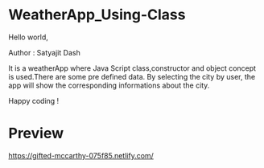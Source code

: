 # WeatherApp_Using-Class
Hello world,

Author : Satyajit Dash

It is a weatherApp where Java Script class,constructor and object concept is used.There are some pre defined data. By selecting the city by user, the app will show the corresponding informations about the city.

Happy coding !

# Preview
https://gifted-mccarthy-075f85.netlify.com/
